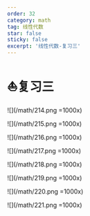 ```yaml
---
order: 32
category: math
tag: 线性代数
star: false
sticky: false
excerpt: '线性代数-复习三'
---
```


# :boat:复习三

![](/math/214.png =1000x)

![](/math/215.png =1000x)

![](/math/216.png =1000x)

![](/math/217.png =1000x)

![](/math/218.png =1000x)

![](/math/219.png =1000x)

![](/math/220.png =1000x)

![](/math/221.png =1000x)

